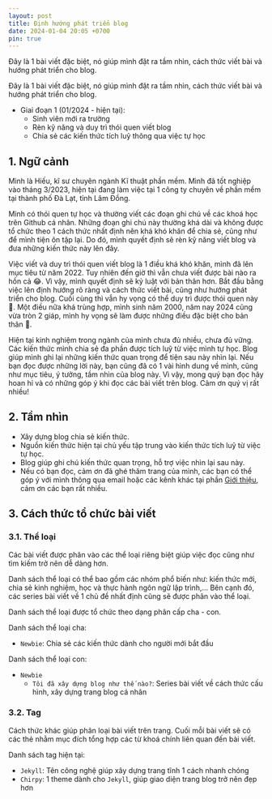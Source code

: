 ```yaml
---
layout: post
title: Định hướng phát triển blog
date: 2024-01-04 20:05 +0700
pin: true
---
```


Đây là 1 bài viết đặc biệt, nó giúp mình đặt ra tầm nhìn, cách thức viết bài và hướng phát triển cho blog.
<!--more-->

Đây là 1 bài viết đặc biệt, nó giúp mình đặt ra tầm nhìn, cách thức viết bài và hướng phát triển cho blog.

- Giai đoạn 1 (01/2024 - hiện tại):
  - Sinh viên mới ra trường
  - Rèn kỹ năng và duy trì thói quen viết blog
  - Chia sẻ các kiến thức tích luỹ thông qua việc tự học

## 1. Ngữ cảnh

Mình là Hiếu, kĩ sư chuyên ngành Kĩ thuật phần mềm.
Mình đã tốt nghiệp vào tháng 3/2023, hiện tại đang làm việc tại 1 công ty chuyên về phần mềm
tại thành phố Đà Lạt, tỉnh Lâm Đồng.

Mình có thói quen tự học và thường viết các đoạn ghi chú về các khoá học trên Github cá nhân.
Những đoạn ghi chú này thường khá dài và không được tổ chức theo 1 cách thức nhất định nên khá
khó khăn để chia sẻ, cũng như để mình tiện ôn tập lại. Do đó, mình quyết định sẽ rèn kỹ năng
viết blog và đưa những kiến thức này lên đây.

Việc viết và duy trì thói quen viết blog là 1 điều khá khó khăn, mình đã lên mục tiêu từ năm 2022.
Tuy nhiên đến giờ thì vẫn chưa viết được bài nào ra hồn cả 😂. Vì vậy, mình quyết định sẽ kỷ luật
với bản thân hơn. Bắt đầu bằng việc lên định hướng rõ ràng và cách thức viết bài, cũng như hướng
phát triển cho blog. Cuối cùng thì vẫn hy vọng có thể duy trì được thói quen này 🥴. Một điều nữa
khá trùng hợp, mình sinh năm 2000, năm nay 2024 cũng vừa tròn 2 giáp, mình hy vọng sẽ làm được
những điều đặc biệt cho bản thân 💪.

Hiện tại kinh nghiệm trong ngành của mình chưa đủ nhiều, chưa đủ vững. Các kiến thức mình chia sẻ
đa phần được tích luỹ từ việc mình tự học. Blog giúp mình ghi lại những kiến thức quan trọng để
tiện sau này nhìn lại. Nếu bạn đọc được những lời này, bạn cũng đã có 1 vài hình dung về mình, cũng
như mục tiêu, ý tưởng, tầm nhìn của blog này. Vì vậy, mong quý bạn đọc hãy hoan hỉ và có những góp
ý khi đọc các bài viết trên blog. Cảm ơn quý vị rất nhiều!

## 2. Tầm nhìn

- Xây dựng blog chia sẻ kiến thức.
- Nguồn kiến thức hiện tại chủ yếu tập trung vào kiến thức tích luỹ từ việc tự học.
- Blog giúp ghi chú kiến thức quan trọng, hỗ trợ việc nhìn lại sau này.
- Nếu có bạn đọc, cảm ơn đã ghé thăm trang của mình, các bạn có thể góp ý với mình thông
  qua email hoặc các kênh khác tại phần [Giới thiệu](/about), cảm ơn các bạn rất nhiều.

## 3. Cách thức tổ chức bài viết

### 3.1. Thể loại

Các bài viết được phân vào các thể loại riêng biệt giúp việc đọc cũng như tìm kiếm trở nên
dễ dàng hơn.

Danh sách thể loại có thể bao gồm các nhóm phổ biến như: kiến thức mới, chia sẻ kinh nghiệm,
học và thực hành ngôn ngữ lập trình,... Bên cạnh đó, các series bài viết về 1 chủ đề nhất định
cũng sẽ được phân vào thể loại.

Danh sách thể loại được tổ chức theo dạng phân cấp cha - con.

Danh sách thể loại cha:

- `Newbie`: Chia sẻ các kiến thức dành cho người mới bắt đầu

Danh sách thể loại con:

- `Newbie`
  - `Tôi đã xây dựng blog như thế nào?`: Series bài viết về cách thức cấu hình, xây dựng trang blog cá nhân

### 3.2. Tag

Cách thức khác giúp phân loại bài viết trên trang. Cuối mỗi bài viết sẽ có các thẻ nhằm mục đích tổng hợp
các từ khoá chính liên quan đến bài viết.

Danh sách tag hiện tại:

- `Jekyll`: Tên công nghệ giúp xây dựng trang tĩnh 1 cách nhanh chóng
- `Chirpy`: 1 theme dành cho `Jekyll`, giúp giao diện trang blog trở nên đẹp hơn
